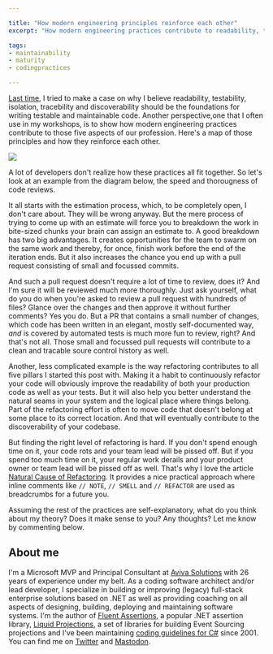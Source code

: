 ```yaml
---

title: "How modern engineering principles reinforce each other"
excerpt: "How modern engineering practices contribute to readability, testability, isolation, tracebility and discoverability."

tags:
- maintainability
- maturity
- codingpractices

---
```


[Last time](https://www.continuousimprover.com/2023/02/maintainable-code.html), I tried to make a case on why I believe readability, testability, isolation, tracebility and discoverability should be the foundations for writing testable and maintainable code. Another perspective,one that I often use in my workshops, is to show how modern engineering practices contribute to those five aspects of our profession. Here's a map of those principles and how they reinforce each other. 

<img src="{{ site.url }}{{ site.baseurl }}/assets/images/posts/2023/engineering-principles.jpg" class="align-center"/> 

A lot of developers don't realize how these practices all fit together. So let's look at an example from the diagram below, the speed and thorougness of code reviews. 

It all starts with the estimation process, which, to be completely open, I don't care about. They will be wrong anyway. But the mere process of trying to come up with an estimate will force you to breakdown the work in bite-sized chunks your brain can assign an estimate to. A good breakdown has two big advantages. It creates opportunities for the team to swarm on the same work and thereby, for once, finish work before the end of the iteration ends. But it also increases the chance you end up with a pull request consisting of small and focussed commits. 

And such a pull request doesn't require a lot of time to review, does it? And I'm sure it will be reviewed much more thoroughly. Just ask yourself, what do you do when you're asked to review a pull request with hundreds of files? Glance over the changes and then approve it without further comments? Yes you do. But a PR that contains a small number of changes, which code has been written in an elegant, mostly self-documented way, _and_ is covered by automated tests is much more fun to review, right? And that's not all. Those small and focussed pull requests will contribute to a clean and tracable soure control history as well. 

Another, less complicated example is the way refactoring contributes to all five pillars I started this post with. Making it a habit to continuously refactor your code will obviously improve the readability of both your production code as well as your tests. But it will also help you better understand the natural seams in your system and the logical place where things belong. Part of the refactoring effort is often to move code that doesn't belong at some place to its correct location. And that will eventually contribute to the discoverability of your codebase. 

But finding the right level of refactoring is hard. If you don't spend enough time on it, your code rots and your team lead will be pissed off. But if you spend too much time on it, your regular work derails and your product owner or team lead will be pissed off as well. That's why I love the article [Natural Cause of Refactoring](https://www.infoq.com/articles/natural-course-refactoring/). It provides a nice practical approach where inline comments like `// NOTE`, `// SMELL` and `// REFACTOR` are used as breadcrumbs for a future you. 

Assuming the rest of the practices are self-explanatory, what do you think about my theory? Does it make sense to you? Any thoughts? Let me know by commenting below. 

## About me
I'm a Microsoft MVP and Principal Consultant at [Aviva Solutions](https://avivasolutions.nl/) with 26 years of experience under my belt. As a coding software architect and/or lead developer, I specialize in building or improving (legacy) full-stack enterprise solutions based on .NET as well as providing coaching on all aspects of designing, building, deploying and maintaining software systems. I'm the author of [Fluent Assertions](https://www.fluentassertions.com), a popular .NET assertion library, [Liquid Projections](https://www.liquidprojections.net), a set of libraries for building Event Sourcing projections and I've been maintaining [coding guidelines for C#](https://www.csharpcodingguidelines.com) since 2001. You can find me on [Twitter](https://twitter.com/ddoomen) and [Mastodon](https://mastodon.social/@ddoomen).
